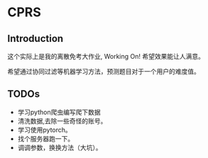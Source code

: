 # CPRS

## Introduction

这个实际上是我的离散免考大作业,
Working On! 
希望效果能让人满意。

希望通过协同过滤等机器学习方法，预测题目对于一个用户的难度值。

## TODOs

* 学习python爬虫编写爬下数据
* 清洗数据,去除一些奇怪的账号。
* 学习使用pytorch。
* 找个服务器跑一下。
* 调调参数，换换方法（大坑）。


